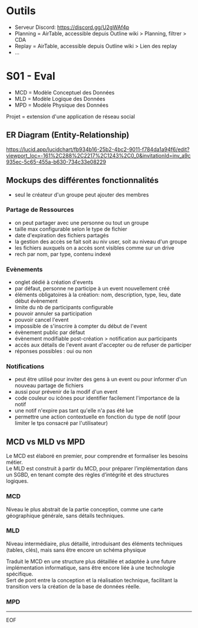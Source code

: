 # Outils

- Serveur Discord: https://discord.gg/U2gWAf4p
- Planning = AirTable, accessible depuis Outline wiki > Planning, filtrer > CDA
- Replay = AirTable, accessible depuis Outline wiki > Lien des replay
- ...

# S01 - Eval

- MCD = Modèle Conceptuel des Données
- MLD = Modèle Logique des Données
- MPD = Modèle Physique des Données

Projet = extension d'une application de réseau social  

## ER Diagram (Entity-Relationship) 

https://lucid.app/lucidchart/fb934b16-25b2-4bc2-9011-f784da1a94f6/edit?viewport_loc=-161%2C288%2C2217%2C1243%2C0_0&invitationId=inv_a9c935ec-5c65-455a-b630-734c33e08229  

## Mockups des différentes fonctionnalités 

- seul le créateur d'un groupe peut ajouter des membres

### Partage de Ressources

- on peut partager avec une personne ou tout un groupe
- taille max configurable selon le type de fichier
- date d'expiration des fichiers partagés
- la gestion des accès se fait soit au niv user, soit au niveau d'un groupe
- les fichiers auxquels on a accès sont visibles comme sur un drive
- rech par nom, par type, contenu indexé

### Evènements

- onglet dédié à création d'events
- par défaut, personne ne participe à un event nouvellement créé
- éléments obligatoires à la création: nom, description, type, lieu, date début évènement
- limite du nb de participants configurable
- pouvoir annuler sa participation
- pouvoir cancel l'event
- impossible de s'inscrire à compter du début de l'event
- évènement public par défaut
- évènement modifiable post-création > notification aux participants
- accès aux détails de l'event avant d'accepter ou de refuser de participer
- réponses possibles : oui ou non

### Notifications

- peut être utilisé pour inviter des gens à un event ou pour informer d'un nouveau partage de fichiers
- aussi pour prévenir de la modif d'un event
- code couleur ou icônes pour identifier facilement l'importance de la notif
- une notif n'expire pas tant qu'elle n'a pas été lue
- permettre une action contextuelle en fonction du type de notif (pour limiter le tps consacré par l'utilisateur)

## MCD vs MLD vs MPD

Le MCD est élaboré en premier, pour comprendre et formaliser les besoins métier.  
Le MLD est construit à partir du MCD, pour préparer l’implémentation dans un SGBD, en tenant compte des règles d’intégrité et des structures logiques.

### MCD

Niveau le plus abstrait de la partie conception, comme une carte géographique générale, sans détails techniques.  

### MLD

Niveau intermédiaire, plus détaillé, introduisant des éléments techniques (tables, clés), mais sans être encore un schéma physique

Traduit le MCD en une structure plus détaillée et adaptée à une future implémentation informatique, sans être encore liée à une technologie spécifique.  
Sert de pont entre la conception et la réalisation technique, facilitant la transition vers la création de la base de données réelle.  

### MPD



---
EOF
